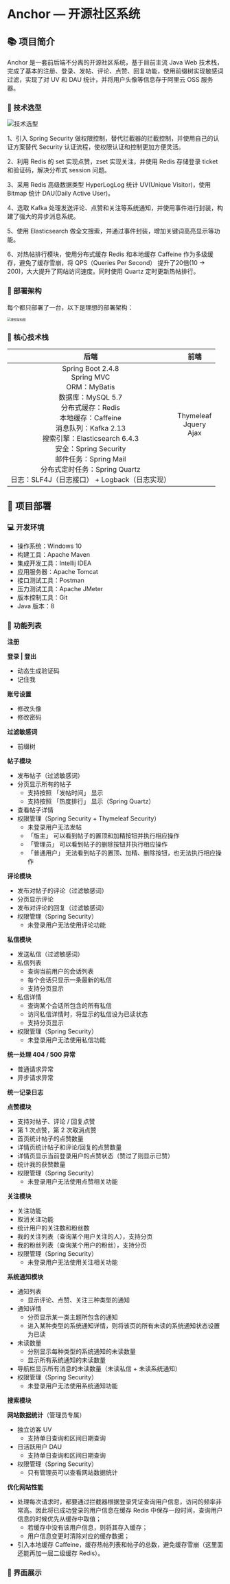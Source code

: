 # Anchor — 开源社区系统

## 📚 项目简介

Anchor 是一套前后端不分离的开源社区系统，基于目前主流 Java Web 技术栈，完成了基本的注册、登录、发帖、评论、点赞、回复功能，使用前缀树实现敏感词过滤，实现了对 UV  和 DAU 统计，并将用户头像等信息存于阿里云 OSS 服务器。

### 🎨 技术选型

![技术选型](https://aliyun-typora-img.oss-cn-beijing.aliyuncs.com/imgs/image-20210724174837196.png)

1、引入 Spring Security 做权限控制，替代拦截器的拦截控制，并使用自己的认证方案替代 Security 认证流程，使权限认证和控制更加方便灵活。

2、利用 Redis 的 set 实现点赞，zset 实现关注，并使用 Redis 存储登录 ticket 和验证码，解决分布式 session 问题。

3、采用 Redis 高级数据类型 HyperLogLog 统计 UV(Unique Visitor)，使用 Bitmap 统计 DAU(Daily Active User)。

4、选取 Kafka 处理发送评论、点赞和关注等系统通知，并使用事件进行封装，构建了强大的异步消息系统。

5、使用 Elasticsearch 做全文搜索，并通过事件封装，增加关键词高亮显示等功能。

6、对热帖排行模块，使用分布式缓存 Redis 和本地缓存 Caffeine 作为多级缓存，避免了缓存雪崩，将 QPS（Queries Per Second） 提升了20倍(10 -> 200)，大大提升了网站访问速度。同时使用 Quartz 定时更新热帖排行。

### 🌌 部署架构

每个都只部署了一台，以下是理想的部署架构：

<img src="https://aliyun-typora-img.oss-cn-beijing.aliyuncs.com/imgs/image-20210724181218502.png" alt="理想架构图" style="zoom:50%;" />

### 🎯 核心技术栈

|                             后端                             |             前端              |
| :----------------------------------------------------------: | :---------------------------: |
| Spring Boot 2.4.8<br/>Spring MVC<br/>ORM：MyBatis<br/>数据库：MySQL 5.7<br/>分布式缓存：Redis<br/>本地缓存：Caffeine<br/>消息队列：Kafka 2.13<br/>搜索引擎：Elasticsearch 6.4.3<br/>安全：Spring Security<br/>邮件任务：Spring Mail<br/>分布式定时任务：Spring Quartz<br/>日志：SLF4J（日志接口） + Logback（日志实现） | Thymeleaf<br/>Jquery<br/>Ajax |

## 🔨 项目部署

### 💻 开发环境

- 操作系统：Windows 10
- 构建工具：Apache Maven
- 集成开发工具：Intellij IDEA
- 应用服务器：Apache Tomcat
- 接口测试工具：Postman
- 压力测试工具：Apache JMeter
- 版本控制工具：Git
- Java 版本：8

### 🎄 功能列表

**注册**

**登录 | 登出**

- 动态生成验证码
- 记住我

**账号设置**

- 修改头像
- 修改密码

**过滤敏感词**

- 前缀树

**帖子模块**

- 发布帖子（过滤敏感词）
- 分页显示所有的帖子
    - 支持按照 「发帖时间」 显示
    - 支持按照 「热度排行」 显示（Spring Quartz）
- 查看帖子详情
- 权限管理（Spring Security + Thymeleaf Security）
    - 未登录用户无法发帖
    - 「版主」 可以看到帖子的置顶和加精按钮并执行相应操作
    - 「管理员」 可以看到帖子的删除按钮并执行相应操作
    - 「普通用户」 无法看到帖子的置顶、加精、删除按钮，也无法执行相应操作

**评论模块**

- 发布对帖子的评论（过滤敏感词）
- 分页显示评论
- 发布对评论的回复（过滤敏感词）
- 权限管理（Spring Security）
    - 未登录用户无法使用评论功能

**私信模块**

- 发送私信（过滤敏感词）
- 私信列表
    - 查询当前用户的会话列表
    - 每个会话只显示一条最新的私信
    - 支持分页显示
- 私信详情
    - 查询某个会话所包含的所有私信
    - 访问私信详情时，将显示的私信设为已读状态
    - 支持分页显示
- 权限管理（Spring Security）
    - 未登录用户无法使用私信功能

**统一处理 404 / 500 异常**

- 普通请求异常
- 异步请求异常

**统一记录日志**

**点赞模块**

- 支持对帖子、评论 / 回复点赞
- 第 1 次点赞，第 2 次取消点赞
- 首页统计帖子的点赞数量
- 详情页统计帖子和评论/回复的点赞数量
- 详情页显示当前登录用户的点赞状态（赞过了则显示已赞）
- 统计我的获赞数量
- 权限管理（Spring Security）
    - 未登录用户无法使用点赞相关功能

**关注模块**

- 关注功能
- 取消关注功能
- 统计用户的关注数和粉丝数
- 我的关注列表（查询某个用户关注的人），支持分页
- 我的粉丝列表（查询某个用户的粉丝），支持分页
- 权限管理（Spring Security）
    - 未登录用户无法使用关注相关功能

**系统通知模块**

- 通知列表
    - 显示评论、点赞、关注三种类型的通知
- 通知详情
    - 分页显示某一类主题所包含的通知
    - 进入某种类型的系统通知详情，则将该页的所有未读的系统通知状态设置为已读
- 未读数量
    - 分别显示每种类型的系统通知的未读数量
    - 显示所有系统通知的未读数量
- 导航栏显示所有消息的未读数量（未读私信 + 未读系统通知）
- 权限管理（Spring Security）
    - 未登录用户无法使用系统通知功能

**搜索模块**

**网站数据统计**（管理员专属）

- 独立访客 UV
    - 支持单日查询和区间日期查询
- 日活跃用户 DAU
    - 支持单日查询和区间日期查询
- 权限管理（Spring Security）
    - 只有管理员可以查看网站数据统计

**优化网站性能**

- 处理每次请求时，都要通过拦截器根据登录凭证查询用户信息，访问的频率非常高。因此将已成功登录的用户信息在缓存 Redis 中保存一段时间，查询用户信息的时候优先从缓存中取值；
    - 若缓存中没有该用户信息，则将其存入缓存；
    - 用户信息变更时清除对应的缓存数据；
- 引入本地缓存 Caffeine，缓存热帖列表和帖子的总数，避免缓存雪崩（这里面还能再加一层二级缓存 Redis）。

### 🎊 界面展示

